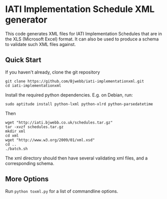 IATI Implementation Schedule XML generator
==========================================

This code generates XML files for IATI Implementation Schedules
that are in the XLS (Microsoft Excel) format. It can also be used
to produce a schema to validate such XML files against.

Quick Start
-----------

If you haven't already, clone the git repository

    git clone https://github.com/Bjwebb/iati-implementationxml.git
    cd iati-implementationxml

Install the required python dependencies. E.g. on Debian, run:

    sudo aptitude install python-lxml python-xlrd python-parsedatetime

Then

    wget "http://iati.bjwebb.co.uk/schedules.tar.gz"
    tar -xvzf schedules.tar.gz
    mkdir xml
    cd xml
    wget "http://www.w3.org/2009/01/xml.xsd"
    cd ..
    ./batch.sh

The xml directory should then have several validating xml files, and
a corresponding schema.

More Options
------------

Run `python toxml.py` for a list of commandline options.
